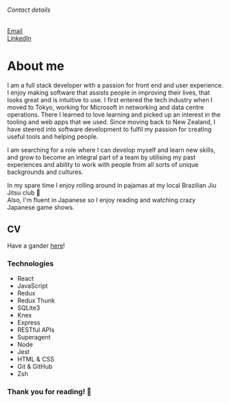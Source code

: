 
###### Contact details
[Email](jojotuijo@gmail.com)        
[LinkedIn](https://www.linkedin.com/in/jordan-tuinman/)   


# About me
 
I am a full stack developer with a passion for front end and user experience. I enjoy making software that assists people in improving their lives, that looks great and is intuitive to use. I first entered the tech industry when I moved to Tokyo, working for Microsoft in networking and data centre operations. There I learned to love learning and picked up an interest in the tooling and web apps that we used. 
Since moving back to New Zealand, I have steered into software development to fulfil my passion for creating useful tools and helping people.

I am searching for a role where I can develop myself and learn new skills, and grow to become an integral part of a team by utilising my past experiences and ability to work with people from all sorts of unique backgrounds and cultures. 

In my spare time I enjoy rolling around in pajamas at my local Brazilian Jiu Jitsu club 🥋    
Also, I'm fluent in Japanese so I enjoy reading and watching crazy Japanese game shows. 

## CV

Have a gander [here]()!

### Technologies

*	React
*	JavaScript
*	Redux
*	Redux Thunk
*	SQLite3
*	Knex
*	Express
*	RESTful APIs
*	Superagent
*	Node
*	Jest
*	HTML & CSS
*	Git & GitHub
*	Zsh

### Thank you for reading! 🙏
